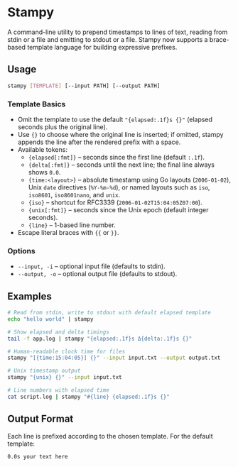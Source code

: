 # Stampy

A command-line utility to prepend timestamps to lines of text, reading from stdin or a file and emitting to stdout or a file. Stampy now supports a brace-based template language for building expressive prefixes.

## Usage

```bash
stampy [TEMPLATE] [--input PATH] [--output PATH]
```

### Template Basics

- Omit the template to use the default `"{elapsed:.1f}s {}"` (elapsed seconds plus the original line).
- Use `{}` to choose where the original line is inserted; if omitted, stampy appends the line after the rendered prefix with a space.
- Available tokens:
  - `{elapsed[:fmt]}` – seconds since the first line (default `:.1f`).
  - `{delta[:fmt]}` – seconds until the next line; the final line always shows `0.0`.
  - `{time:<layout>}` – absolute timestamp using Go layouts (`2006-01-02`), Unix `date` directives (`%Y-%m-%d`), or named layouts such as `iso`, `iso8601`, `iso8601nano`, and `unix`.
  - `{iso}` – shortcut for RFC3339 (`2006-01-02T15:04:05Z07:00`).
  - `{unix[:fmt]}` – seconds since the Unix epoch (default integer seconds).
  - `{line}` – 1-based line number.
- Escape literal braces with `{{` or `}}`.

### Options

- `--input, -i` – optional input file (defaults to stdin).
- `--output, -o` – optional output file (defaults to stdout).

## Examples

```bash
# Read from stdin, write to stdout with default elapsed template
echo "hello world" | stampy

# Show elapsed and delta timings
tail -f app.log | stampy "{elapsed:.1f}s Δ{delta:.1f}s {}"

# Human-readable clock time for files
stampy "[{time:15:04:05}] {}" --input input.txt --output output.txt

# Unix timestamp output
stampy "{unix} {}" --input input.txt

# Line numbers with elapsed time
cat script.log | stampy "#{line} {elapsed:.1f}s {}"
```

## Output Format

Each line is prefixed according to the chosen template. For the default template:

```
0.0s your text here
```
